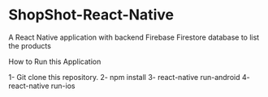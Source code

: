 # ShopShot-React-Native
A React Native application with backend Firebase Firestore database to list the products

How to Run this Application

1- Git clone this repository.
2- npm install
3- react-native run-android
4-  react-native run-ios 
